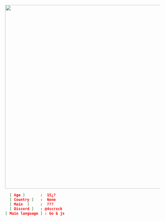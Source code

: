<p align="center"> <img src="https://cdn.discordapp.com/attachments/1280283102354210816/1280290456726540506/a_a3aac522a2678ac80758e5a5096dc649.gif?ex=66d78ae7&is=66d63967&hm=b19adb7b39e75199183ecb4f48bbb3300a4c0e34dabba6b686c921d295b5558c&" width="600"> </p> <p align="center"> 
  
  ```json
    [ Age ]       :  15¿?
    [ Country ]   :  None 
    [ Main  ]     :  ??? 
    [ Discord ]   : @4scrxck
[ Main language ] : Go & js
  ```
